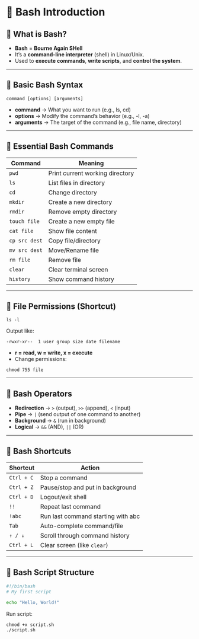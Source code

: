 
# 🚀 Bash Introduction 

## 🔹 What is Bash?

* **Bash** = **Bourne Again SHell**
* It’s a **command-line interpreter** (shell) in Linux/Unix.
* Used to **execute commands**, **write scripts**, and **control the system**.

---

## 🔹 Basic Bash Syntax

```
command [options] [arguments]
```

* **command** → What you want to run (e.g., ls, cd)
* **options** → Modify the command’s behavior (e.g., -l, -a)
* **arguments** → The target of the command (e.g., file name, directory)

---

## 🔹 Essential Bash Commands

| Command       | Meaning                         |
| ------------- | ------------------------------- |
| `pwd`         | Print current working directory |
| `ls`          | List files in directory         |
| `cd`          | Change directory                |
| `mkdir`       | Create a new directory          |
| `rmdir`       | Remove empty directory          |
| `touch file`  | Create a new empty file         |
| `cat file`    | Show file content               |
| `cp src dest` | Copy file/directory             |
| `mv src dest` | Move/Rename file                |
| `rm file`     | Remove file                     |
| `clear`       | Clear terminal screen           |
| `history`     | Show command history            |

---

## 🔹 File Permissions (Shortcut)

```
ls -l
```

Output like:

```
-rwxr-xr--  1 user group size date filename
```

* **r = read, w = write, x = execute**
* Change permissions:

```
chmod 755 file
```

---

## 🔹 Bash Operators

* **Redirection** → `>` (output), `>>` (append), `<` (input)
* **Pipe** → `|` (send output of one command to another)
* **Background** → `&` (run in background)
* **Logical** → `&&` (AND), `||` (OR)

---

## 🔹 Bash Shortcuts

| Shortcut   | Action                             |
| ---------- | ---------------------------------- |
| `Ctrl + C` | Stop a command                     |
| `Ctrl + Z` | Pause/stop and put in background   |
| `Ctrl + D` | Logout/exit shell                  |
| `!!`       | Repeat last command                |
| `!abc`     | Run last command starting with abc |
| `Tab`      | Auto-complete command/file         |
| `↑ / ↓`    | Scroll through command history     |
| `Ctrl + L` | Clear screen (like `clear`)        |

---

## 🔹 Bash Script Structure

```bash
#!/bin/bash
# My first script

echo "Hello, World!"
```

Run script:

```
chmod +x script.sh
./script.sh
```